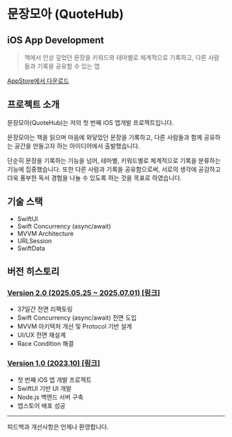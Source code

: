 # 문장모아 (QuoteHub)
## iOS App Development
> 책에서 인상 깊었던 문장을 키워드와 테마별로 체계적으로 기록하고, 다른 사람들과 기록을 공유할 수 있는 앱

[AppStore에서 다운로드](https://apps.apple.com/kr/app/%EB%AC%B8%EC%9E%A5%EB%AA%A8%EC%95%84/id6469527373?l=en-GB)

## 프로젝트 소개

문장모아(QuoteHub)는 저의 첫 번째 iOS 앱개발 프로젝트입니다. 

문장모아는 책을 읽으며 마음에 와닿았던 문장을 기록하고, 다른 사람들과 함께 공유하는 공간을 만들고자 하는 아이디어에서 출발했습니다. 

단순히 문장을 기록하는 기능을 넘어, 테마별, 키워드별로 체계적으로 기록을 분류하는 기능에 집중했습니다.
또한 다른 사람과 기록을 공유함으로써, 서로의 생각에 공감하고 더욱 풍부한 독서 경험을 나눌 수 있도록 하는 것을 목표로 하였습니다. 

## **기술 스택**
- SwiftUI
- Swift Concurrency (async/await)
- MVVM Architecture
- URLSession
- SwiftData

## 버전 히스토리

### [Version 2.0 (2025.05.25 ~ 2025.07.01) [링크]](./docs/v2.0-release-notes.md)
- 37일간 전면 리팩토링
- Swift Concurrency (async/await) 전면 도입
- MVVM 아키텍처 개선 및 Protocol 기반 설계
- UI/UX 전면 재설계
- Race Condition 해결

### [Version 1.0 (2023.10) [링크]](./docs/v1.0-release-notes.md)
- 첫 번째 iOS 앱 개발 프로젝트
- SwiftUI 기반 UI 개발
- Node.js 백엔드 서버 구축
- 앱스토어 배포 성공

---

피드백과 개선사항은 언제나 환영합니다.
